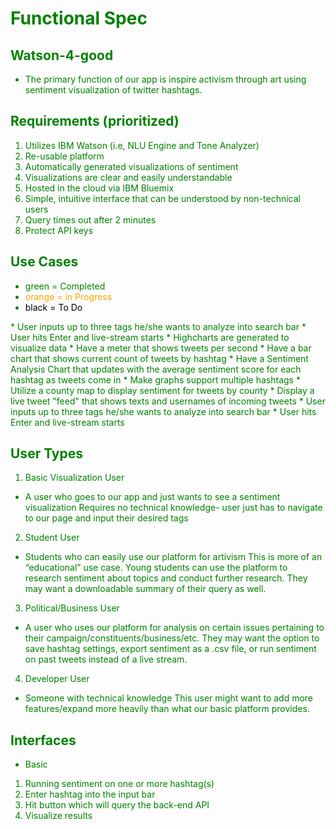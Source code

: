 # <a name="func_spec"></a>Functional Spec
## Watson-4-good
* The primary function of our app is inspire activism through art using sentiment visualization of twitter hashtags.

## Requirements (prioritized)
1. Utilizes IBM Watson (i.e, NLU Engine and Tone Analyzer)
2. Re-usable platform
3. Automatically generated visualizations of sentiment
4. Visualizations are clear and easily understandable
5. Hosted in the cloud via IBM Bluemix
6. Simple, intuitive interface that can be understood by non-technical users
7. Query times out after 2 minutes
8. Protect API keys

## Use Cases 
* <span style="color:green"> green = Completed</span>
* <span style="color:orange">orange = in Progress</span>
* <span style="color:black"> black = To Do</span> 

<body style="color:green">
* User inputs up to three tags he/she wants to analyze into search bar
* User hits Enter and live-stream starts
* Highcharts are generated to visualize data
	* Have a meter that shows tweets per second
	* Have a bar chart that shows current count of tweets by hashtag
	* Have a Sentiment Analysis Chart that updates with the average sentiment score for each hashtag as tweets come in
* Make graphs support multiple hashtags
</body>
<body style="color:orange">
* Utilize a county map to display sentiment for tweets by county
* Display a live tweet "feed" that shows texts and usernames of incoming tweets
</body>
<body style="color:black">
* User inputs up to three tags he/she wants to analyze into search bar
* User hits Enter and live-stream starts
</body>

## User Types
1. Basic Visualization User
* A user who goes to our app and just wants to see a sentiment visualization
Requires no technical knowledge- user just has to navigate to our page and input their desired tags
2. Student User
* Students who can easily use our platform for artivism
This is more of an “educational” use case. Young students can use the platform to research sentiment about topics and conduct further research. They may want a downloadable summary of their query as well.
3. Political/Business User
* A user who uses our platform for analysis on certain issues pertaining to their campaign/constituents/business/etc. They may want the option to save hashtag settings, export sentiment as a .csv file, or run sentiment on past tweets instead of a live stream.
4. Developer User
* Someone with technical knowledge 
This user might want to add more features/expand more heavily than what our basic platform provides.

## Interfaces
* Basic 
1. Running sentiment on one or more hashtag(s)
2. Enter hashtag into the input bar
3. Hit button which will query the back-end API
4. Visualize results
